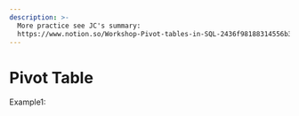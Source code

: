 ```yaml
---
description: >-
  More practice see JC's summary:
  https://www.notion.so/Workshop-Pivot-tables-in-SQL-2436f98188314556b31fe3955d14d250
---
```


# Pivot Table

Example1: 

